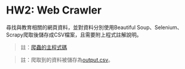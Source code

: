 # HW2: Web Crawler

尋找與教育相關的網頁資料，並對資料分別使用Beautiful Soup、Selenium、Scrapy爬取後儲存成CSV檔案，且需要附上程式註解說明。

> 註：[爬蟲的主程式碼](web_crawler/spiders/moe_stats_spider.py.py)

> 註：爬取到的資料被儲存為[output.csv](output.csv)。
